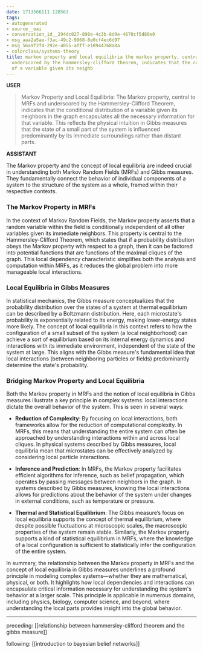 ```yaml
---
date: 1713566111.128563
tags:
- autogenerated
- source__oai
- conversation_id__294dc027-898e-4c3b-8d9e-4670cf5d80e0
- msg_aaa2a5ae-f3ac-49c2-9968-8e0cf4ec6d97
- msg_56a9f2f4-292e-4055-afff-e18944768a8a
- colorclass/systems-theory
title: markov property and local equilibria the markov property, central to mrfs and
  underscored by the hammersley-clifford theorem, indicates that the conditional distribution
  of a variable given its neighb
---
```


**USER**

>Markov Property and Local Equilibria: The Markov property, central to MRFs and underscored by the Hammersley-Clifford Theorem, indicates that the conditional distribution of a variable given its neighbors in the graph encapsulates all the necessary information for that variable. This reflects the physical intuition in Gibbs measures that the state of a small part of the system is influenced predominantly by its immediate surroundings rather than distant parts.


**ASSISTANT**

The Markov property and the concept of local equilibria are indeed crucial in understanding both Markov Random Fields (MRFs) and Gibbs measures. They fundamentally connect the behavior of individual components of a system to the structure of the system as a whole, framed within their respective contexts.

### The Markov Property in MRFs

In the context of Markov Random Fields, the Markov property asserts that a random variable within the field is conditionally independent of all other variables given its immediate neighbors. This property is central to the Hammersley-Clifford Theorem, which states that if a probability distribution obeys the Markov property with respect to a graph, then it can be factored into potential functions that are functions of the maximal cliques of the graph. This local dependency characteristic simplifies both the analysis and computation within MRFs, as it reduces the global problem into more manageable local interactions.

### Local Equilibria in Gibbs Measures

In statistical mechanics, the Gibbs measure conceptualizes that the probability distribution over the states of a system at thermal equilibrium can be described by a Boltzmann distribution. Here, each microstate's probability is exponentially related to its energy, making lower-energy states more likely. The concept of local equilibria in this context refers to how the configuration of a small subset of the system (a local neighborhood) can achieve a sort of equilibrium based on its internal energy dynamics and interactions with its immediate environment, independent of the state of the system at large. This aligns with the Gibbs measure's fundamental idea that local interactions (between neighboring particles or fields) predominantly determine the state's probability.

### Bridging Markov Property and Local Equilibria

Both the Markov property in MRFs and the notion of local equilibria in Gibbs measures illustrate a key principle in complex systems: local interactions dictate the overall behavior of the system. This is seen in several ways:

- **Reduction of Complexity**: By focusing on local interactions, both frameworks allow for the reduction of computational complexity. In MRFs, this means that understanding the entire system can often be approached by understanding interactions within and across local cliques. In physical systems described by Gibbs measures, local equilibria mean that microstates can be effectively analyzed by considering local particle interactions.

- **Inference and Prediction**: In MRFs, the Markov property facilitates efficient algorithms for inference, such as belief propagation, which operates by passing messages between neighbors in the graph. In systems described by Gibbs measures, knowing the local interactions allows for predictions about the behavior of the system under changes in external conditions, such as temperature or pressure.

- **Thermal and Statistical Equilibrium**: The Gibbs measure’s focus on local equilibria supports the concept of thermal equilibrium, where despite possible fluctuations at microscopic scales, the macroscopic properties of the system remain stable. Similarly, the Markov property supports a kind of statistical equilibrium in MRFs, where the knowledge of a local configuration is sufficient to statistically infer the configuration of the entire system.

In summary, the relationship between the Markov property in MRFs and the concept of local equilibria in Gibbs measures underlines a profound principle in modeling complex systems—whether they are mathematical, physical, or both. It highlights how local dependencies and interactions can encapsulate critical information necessary for understanding the system's behavior at a larger scale. This principle is applicable in numerous domains, including physics, biology, computer science, and beyond, where understanding the local parts provides insight into the global behavior.


---

preceding: [[relationship between hammersley-clifford theorem and the gibbs measure]]  


following: [[introduction to bayesian belief networks]]